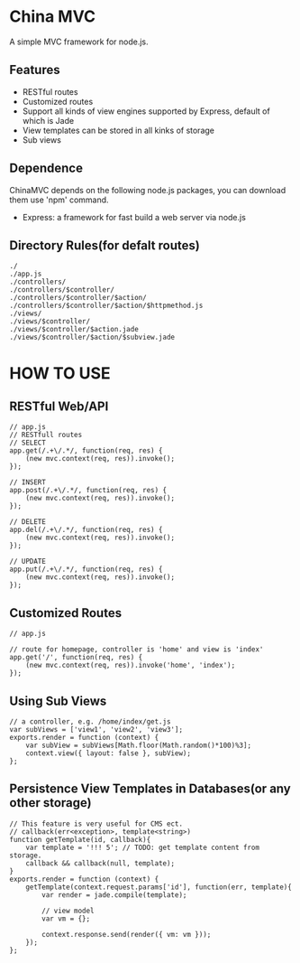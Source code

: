 China MVC
===============
A simple MVC framework for node.js.

Features
--------

* RESTful routes
* Customized routes
* Support all kinds of view engines supported by Express, default of which is Jade
* View templates can be stored in all kinks of storage
* Sub views

Dependence
--------

ChinaMVC depends on the following node.js packages, you can download them use 'npm' command.

* Express: a framework for fast build a web server via node.js

Directory Rules(for defalt routes)
--------

    ./
    ./app.js
    ./controllers/
    ./controllers/$controller/
    ./controllers/$controller/$action/
    ./controllers/$controller/$action/$httpmethod.js
    ./views/
    ./views/$controller/
    ./views/$controller/$action.jade
    ./views/$controller/$action/$subview.jade


HOW TO USE
================

RESTful Web/API
--------
    // app.js
    // RESTfull routes
    // SELECT
    app.get(/.+\/.*/, function(req, res) {
        (new mvc.context(req, res)).invoke();
    });
    
    // INSERT
    app.post(/.+\/.*/, function(req, res) {
        (new mvc.context(req, res)).invoke();
    });
    
    // DELETE
    app.del(/.+\/.*/, function(req, res) {
        (new mvc.context(req, res)).invoke();
    });
    
    // UPDATE
    app.put(/.+\/.*/, function(req, res) {
        (new mvc.context(req, res)).invoke();
    });

Customized Routes
--------
    // app.js
    
    // route for homepage, controller is 'home' and view is 'index'
    app.get('/', function(req, res) {
        (new mvc.context(req, res)).invoke('home', 'index');
    });

Using Sub Views
---------
    // a controller, e.g. /home/index/get.js
    var subViews = ['view1', 'view2', 'view3'];
    exports.render = function (context) {
        var subView = subViews[Math.floor(Math.random()*100)%3];
        context.view({ layout: false }, subView);
    };

Persistence View Templates in Databases(or any other storage)
---------
    // This feature is very useful for CMS ect.
    // callback(err<exception>, template<string>)
    function getTemplate(id, callback){
        var template = '!!! 5'; // TODO: get template content from storage.
        callback && callback(null, template);
    }
    exports.render = function (context) {
        getTemplate(context.request.params['id'], function(err, template){
            var render = jade.compile(template);
            
            // view model
            var vm = {};
            
            context.response.send(render({ vm: vm }));
        });
    };
